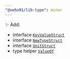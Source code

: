 ```yaml
---
"@xeho91/lib-type": minor
---
```


✨ Add:

- interface [`KeyValueStruct`](https://xeho91.github.io/xeho91/interfaces/_xeho91_lib_type.struct.KeyValueStruct.html)
- interface [`NewTypeStruct`](https://xeho91.github.io/xeho91/interfaces/_xeho91_lib_type.struct.NewTypeStruct.html)
- interface [`UnitStruct`](https://xeho91.github.io/xeho91/interfaces/_xeho91_lib_type.struct.UnitStruct.html)
- type helper [`ValueOf`](https://xeho91.github.io/xeho91/types/_xeho91_lib_type.struct.ValueOf.html)
